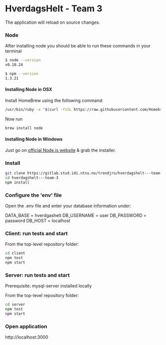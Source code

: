 # HverdagsHelt - Team 3

The application will reload on source changes.

### Node

After installing node you should be able to run these commands in your terminal

```sh
$ node --version
v0.10.24

$ npm --version
1.3.21
```

#### Installing Node in OSX

Install HomeBrew using the following command:

```sh
/usr/bin/ruby -e "$(curl -fsSL https://raw.githubusercontent.com/Homebrew/install/master/install)"
```
Now run

```sh
brew install node 
```

#### Installing Node in Windows

Just go on [official Node.js website](http://nodejs.org/) & grab the installer.


### Install 

```sh
git clone https://gitlab.stud.idi.ntnu.no/trondjro/hverdagshelt---team-3.git
cd hverdagshelt---team-3
npm install
```

### Configure the 'env' file

Open the .env file and enter your database information under: 

DATA_BASE = hverdgashelt
DB_USERNAME = user
DB_PASSWORD = password
DB_HOST = localhost

### Client: run tests and start

From the top-level repository folder:

```sh
cd client
npm test
npm start
```

### Server: run tests and start

Prerequisite: mysql-server installed locally

From the top-level repository folder:

```sh
cd server
npm test
npm start
```

### Open application

http://localhost:3000
